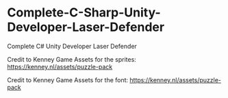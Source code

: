 # Complete-C-Sharp-Unity-Developer-Laser-Defender
Complete C# Unity Developer Laser Defender

Credit to Kenney Game Assets for the sprites:
https://kenney.nl/assets/puzzle-pack

Credit to Kenney Game Assets for the font:
https://kenney.nl/assets/puzzle-pack